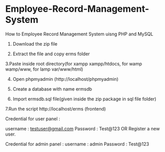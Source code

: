 # Employee-Record-Management-System

How to Employee Record Management System uisng PHP and MySQL

1. Download the zip file

2. Extract the file and copy erms folder

3.Paste inside root directory(for xampp xampp/htdocs, for wamp wamp/www, for lamp var/www/html)

4. Open phpmyadmin (http://localhost/phpmyadmin)

5. Create a database with name ermsdb

6. Import ermsdb.sql file(given inside the zip package in sql file folder)

7.Run the script http://localhost/erms (frontend)

Credential for user panel :

username : testuser@gmail.com Password : Test@123 
OR Register a new user.

Credential for admin panel : username : admin Password : Test@123

